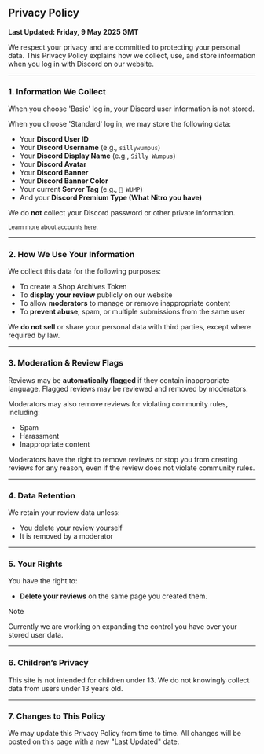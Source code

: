 ## Privacy Policy

**Last Updated: Friday, 9 May 2025 GMT**

We respect your privacy and are committed to protecting your personal data. This Privacy Policy explains how we collect, use, and store information when you log in with Discord on our website.

---

### 1. Information We Collect

When you choose 'Basic' log in, your Discord user information is not stored.

When you choose 'Standard' log in, we may store the following data:

- Your **Discord User ID**
- Your **Discord Username** (e.g., `sillywumpus`)
- Your **Discord Display Name** (e.g., `Silly Wumpus`)
- Your **Discord Avatar**
- Your **Discord Banner**
- Your **Discord Banner Color**
- Your current **Server Tag** (e.g., `🍃 WUMP`)
- And your **Discord Premium Type (What Nitro you have)**

We do **not** collect your Discord password or other private information.

<sub>Learn more about accounts [here](https://github.com/ShopArchives/support/blob/main/article/2-accounts.md).</sub>

---

### 2. How We Use Your Information

We collect this data for the following purposes:

- To create a Shop Archives Token
- To **display your review** publicly on our website
- To allow **moderators** to manage or remove inappropriate content
- To **prevent abuse**, spam, or multiple submissions from the same user

We **do not sell** or share your personal data with third parties, except where required by law.

---

### 3. Moderation & Review Flags

Reviews may be **automatically flagged** if they contain inappropriate language. Flagged reviews may be reviewed and removed by moderators.

Moderators may also remove reviews for violating community rules, including:

- Spam
- Harassment
- Inappropriate content

Moderators have the right to remove reviews or stop you from creating reviews for any reason, even if the review does not violate community rules.

---

### 4. Data Retention

We retain your review data unless:

- You delete your review yourself
- It is removed by a moderator

---

### 5. Your Rights

You have the right to:

- **Delete your reviews** on the same page you created them.

> [!NOTE]
> Currently we are working on expanding the control you have over your stored user data.

---

### 6. Children’s Privacy

This site is not intended for children under 13. We do not knowingly collect data from users under 13 years old.

---

### 7. Changes to This Policy

We may update this Privacy Policy from time to time. All changes will be posted on this page with a new "Last Updated" date.
